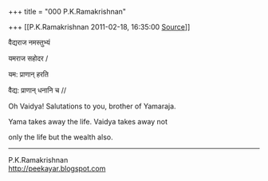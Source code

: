 +++
title = "000 P.K.Ramakrishnan"

+++
[[P.K.Ramakrishnan	2011-02-18, 16:35:00 [Source](https://groups.google.com/g/samskrita/c/6bLiH-cShGM)]]



  

वैद्यराज नमस्तुभ्यं

यमराज सहोदर /

यम: प्राणान् हरति

वैद्य: प्राणान् धनानि च //

  

Oh Vaidya! Salutations to you, brother of Yamaraja.

Yama takes away the life. Vaidya takes away not

only the life but the wealth also.

  

-----------------------------------  
P.K.Ramakrishnan  
<http://peekayar.blogspot.com>

  

  

